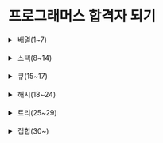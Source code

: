 # 프로그래머스 합격자 되기

<details>
<summary>&nbsp;배열(1~7)</summary>

* 1 - 저자님 깃허브
  https://github.com/retrogemHK/codingtest_java/blob/main/solution/01.java
* 2 - 저자님 깃허브
  https://github.com/retrogemHK/codingtest_java/blob/main/solution/02.java
* 3 - 두 개 뽑아서 더하기
  https://school.programmers.co.kr/learn/courses/30/lessons/68644
* 4 - 모의고사
  https://school.programmers.co.kr/learn/courses/30/lessons/42840
* 5 - 행렬의 곱셈
  https://school.programmers.co.kr/learn/courses/30/lessons/12949
* 6 - 실패율
  https://school.programmers.co.kr/learn/courses/30/lessons/42889
* 7 - 방문 길이
  https://school.programmers.co.kr/learn/courses/30/lessons/49994

</details>

<br/>

<details>
<summary>&nbsp;스택(8~14)</summary>

* 8 - 올바른 괄호
  https://school.programmers.co.kr/learn/courses/30/lessons/12909
* 9 - 저자님 깃허브
  https://github.com/retrogemHK/codingtest_java/blob/main/solution/09.java
* 10 - 괄호 회전하기
  https://school.programmers.co.kr/learn/courses/30/lessons/76502
* 11 - 짝지어 제거하기
  https://school.programmers.co.kr/learn/courses/30/lessons/12973
* 12 - 주식가격
  https://school.programmers.co.kr/learn/courses/30/lessons/42584
* 13 - 크레인 인형 뽑기 게임
  https://school.programmers.co.kr/learn/courses/30/lessons/64061
* 14 - 표 편집
  https://school.programmers.co.kr/learn/courses/30/lessons/81303
</details>

<br/>

<details>
<summary>&nbsp;큐(15~17)</summary>

* 15 - 요세푸스 문제
  https://github.com/retrogemHK/codingtest_java/blob/main/solution/15.java
* 16 - 기능 개발
  https://school.programmers.co.kr/learn/courses/30/lessons/42586
* 17 - 카드 뭉치
  https://school.programmers.co.kr/learn/courses/30/lessons/159994
</details>

<br/>

<details>
<summary>&nbsp;해시(18~24)</summary>

* 18 - 두 개의 수로 특정값 만들기
  https://github.com/retrogemHK/codingtest_java/blob/main/solution/18.java
* 19 - 완주하기 못한 선수
  https://school.programmers.co.kr/learn/courses/30/lessons/42576
* 20 - 할인 행사
  https://school.programmers.co.kr/learn/courses/30/lessons/131127
* 21 - 오픈채팅방
  https://school.programmers.co.kr/learn/courses/30/lessons/42888
* 22 - 베스트앨범
  https://school.programmers.co.kr/learn/courses/30/lessons/42579
* 23 - 신고 결과 받기
  https://school.programmers.co.kr/learn/courses/30/lessons/92334
* 24 - 메뉴 리뉴얼
  https://school.programmers.co.kr/learn/courses/30/lessons/72411
</details>

<br/>

<details>
<summary>&nbsp;트리(25~29)</summary>

* 25 - 트리 순회 
  https://github.com/retrogemHK/codingtest_java/blob/main/solution/25.java
* 26 - 예상 대진표
  https://school.programmers.co.kr/learn/courses/30/lessons/12985
* 27 - 다단계 칫솔 판매
  https://school.programmers.co.kr/learn/courses/30/lessons/77486
* 28 - 양과 늑대
  https://school.programmers.co.kr/learn/courses/30/lessons/92343
* 29 - 길 찾기 게임
  https://school.programmers.co.kr/learn/courses/30/lessons/42892
</details>

<br/>

<details>
<summary>&nbsp;집합(30~)</summary>

* 30 - 간단한 유니온-파인드 알고리즘 구현하기
  https://github.com/retrogemHK/codingtest_java/blob/main/solution/30.java
* 31 - 폰켓몬
  https://school.programmers.co.kr/learn/courses/30/lessons/1845

</details>
